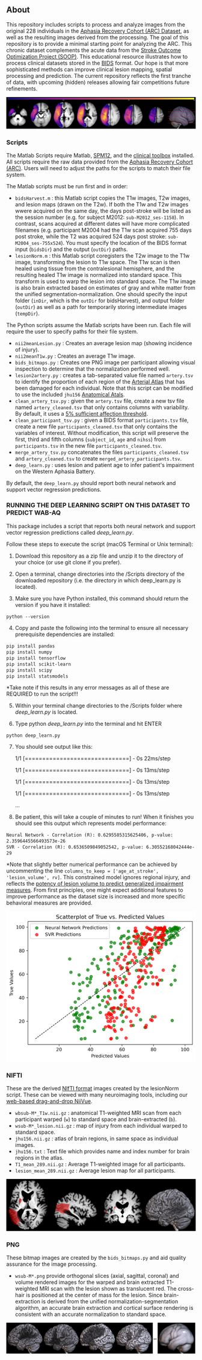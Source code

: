 ## About

This repository includes scripts to process and analyze images from the original 228 individuals in the [Aphasia Recovery Cohort (ARC) Dataset](https://openneuro.org/datasets/ds004512/), as well as the resulting images derived from the processing. The goal of this repository is to provide a minimal starting point for analyzing the ARC. This chronic dataset complements the acute data from the [Stroke Outcome Optimization Project (SOOP)](https://github.com/neurolabusc/StrokeOutcomeOptimizationProjectDemo).  This educational resource illustrates how to process clinical datasets stored in the [BIDS](https://bids.neuroimaging.io/) format. Our hope is that more sophisticated methods can improve clinical lesion mapping, spatial processing and prediction. The current repository reflects the first tranche of data, with upcoming (hidden) releases allowing fair competitions future refinements.

![lesion incidence resulting from nii2meanLesion and nii2meanT1](LesionIncidence.png)

### Scripts

The Matlab Scripts require Matlab, [SPM12](https://www.fil.ion.ucl.ac.uk/spm/software/download/), and the [clinical toolbox](https://github.com/neurolabusc/Clinical) installed. All scripts require the raw data provided from the [Aphasia Recovery Cohort (ARC)](https://openneuro.org/datasets/ds004512/). Users will need to adjust the paths for the scripts to match their file system.

The Matlab scripts must be run first and in order:

 - `bidsHarvest.m` : this Matlab script copies the T1w images, T2w images, and lesion maps (drawn on the T2w). If both the T1w and T2w images wwere acquired on the same day, the days post-stroke will be listed as the session number (e.g. for subject M2012: `sub-M2012_ses-1158`). In contrast, scans acquired at different dates will have more complicated filenames (e.g. participant M2004 had the T1w scan acquired 755 days post stroke, while the T2 was acquired 524 days post stroke: `sub-M2004_ses-755x524`). You must specify the location of the BIDS format input (`bidsDir`) and the output (`outDir`) paths.
 - `lesionNorm.m` : this Matlab script coregisters the T2w image to the T1w image, transforming the lesion to T1w space. The T1w scan is then healed using tissue from the contralesional hemisphere, and the resulting healed T1w image is normalized into standard space. This transform is used to warp the lesion into standard space. The T1w image is also brain extracted based on estimates of gray and white matter from the unified segmentation-normalization. One should specify the input folder (`inDir`, which is the `outDir` for bidsHarvest), and output folder (`outDir`) as well as a path for temporarily storing intermediate images (`tempDir`).

The Python scripts assume the Matlab scripts have been run. Each file will require the user to specify paths for their file system.

 - `nii2meanLesion.py` : Creates an average lesion map (showing incidence of injury).
 - `nii2meanT1w.py` : Creates an average T1w image.
 - `bids_bitmaps.py` : Creates one PNG image per participant allowing visual inspection to determine that the normalization performed well.
 - `lesion2artery.py` : creates a tab-separated value file named `artery.tsv` to identify the proportion of each region of the [Arterial Atlas](https://www.nitrc.org/projects/arterialatlas) that has been damaged for each individual. Note that this script can be modified to use the included `jhu156` [Anatomical Atals](https://pubmed.ncbi.nlm.nih.gov/22498656/). 
 - `clean_artery_tsv.py` : given the `artery.tsv` file, create a new tsv file named `artery_cleaned.tsv` that only contains columns with variability. By default, it uses a [5% sufficient affection threshold](https://www.ncbi.nlm.nih.gov/pmc/articles/PMC6866937/).
 - `clean_participant_tsv.py` : given a BIDS format `participants.tsv` file, create a new file `participants_cleaned.tsv` that only contains the variables of interest. Without modification, this script will preserve the first, third and fifth columns (`subject_id`, `age` and `nihss`) from `participants.tsv` in the new file `participants_cleaned.tsv`.
 - `merge_artery_tsv.py` concatenates the files `participants_cleaned.tsv` and `artery_cleaned.tsv` to create `merged_artery_participants.tsv`.
 - `deep_learn.py` : uses lesion and patient age to infer patient's impairment on the Western Aphasia Battery.

By default, the `deep_learn.py` should report both neural network and support vector regression predictions.

### RUNNING THE DEEP LEARNING SCRIPT ON THIS DATASET TO PREDICT WAB-AQ

This package includes a script that reports both neural network and support vector regression predictions called _deep_learn.py_.

Follow these steps to execute the script (macOS Terminal or Unix terminal):

1. Download this repository as a zip file and unzip it to the directory of your choice (or use git clone if you prefer).

2. Open a terminal, change directories into the /Scripts directory of the downloaded repository (i.e. the directory in which deep_learn.py is located).

3. Make sure you have Python installed, this command should return the version if you have it installed:
```
python --version
```

4. Copy and paste the following into the terminal to ensure all necessary prerequisite dependencies are installed:
```
pip install pandas
pip install numpy
pip install tensorflow
pip install scikit-learn
pip install scipy
pip install statsmodels
```
*Take note if this results in any error messages as all of these are REQUIRED to run the script!!!
     
5. Within your terminal change directories to the /Scripts folder where _deep_learn.py_ is located.

6. Type python _deep_learn.py_ into the terminal and hit ENTER

```
python deep_learn.py
```

7. You should see output like this:
   
   1/1 [==============================] - 0s 22ms/step
   
   1/1 [==============================] - 0s 13ms/step
   
   1/1 [==============================] - 0s 13ms/step
   
   1/1 [==============================] - 0s 13ms/step
   
   ...
   
9. Be patient, this will take a couple of minutes to run! When it finishes you should see this output which represents model performance:

```
Neural Network - Correlation (R): 0.6295585315625406, p-value: 2.3596445566493573e-26
SVR - Correlation (R): 0.6536509849052542, p-value: 6.30552168042444e-29
```

*Note that slightly better numerical performance can be achieved by uncommenting the line `columns_to_keep = ['age_at_stroke', 'lesion_volume', rv]`. This constrained model ignores regional injury, and reflects the [potency of lesion volume to predict generalized impairment measures](https://pubmed.ncbi.nlm.nih.gov/37741168/). From first principles, one might expect additional features to improve performance as the dataset size is increased and more specific behavioral measures are provided.  

![Prediction of Western Aphasia Battery](scatterplot.png)

### NIFTI

These are the derived [NIfTI format](https://brainder.org/2012/09/23/the-nifti-file-format/) images created by the lesionNorm script. These can be viewed with many neuroimaging tools, including our [web-based drag-and-drop NiiVue](https://niivue.github.io/niivue/features/basic.multiplanar.html).

 - `wbsub-M*_T1w.nii.gz` : anatomical T1-weighted MRI scan from each participant warped (`w`) to standard space and brain-extracted (`b`). 
 - `wsub-M*_lesion.nii.gz` : map of injury from each individual warped to standard space.
 - `jhu156.nii.gz` : atlas of brain regions, in same space as individual images.
 - `jhu156.txt` : Text file which provides name and index number for brain regions in the atlas.
 - `T1_mean_289.nii.gz` : Average T1-weighted image for all participants.
 - `lesion_mean_289.nii.gz` : Average lesion map for all participants.
 
![result of bids_bitmaps.py](./PNG/wsub-M2018_ses-341.png)

### PNG

These bitmap images are created by the `bids_bitmaps.py` and aid quality assurance for the image processing.

 - `wsub-M*.png` provide orthogonal slices (axial, sagittal, coronal) and volume rendered images for the warped and brain extracted T1-weighted MRI scan with the lesion shown as translucent red. The cross-hair is positioned at the center of mass for the lesion. Since brain-extraction is derived from the unified normalization-segmentation algorithm, an accurate brain extraction and cortical surface rendering is consistent with an accurate normalization to standard space.

![averaging of bids_bitmaps.py](ARC_norm.png)
